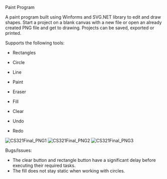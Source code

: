 
Paint Program

A paint program built using Winforms and SVG.NET library to edit and draw shapes. 
Start a project on a blank canvas with a new file or open an already created PNG file and 
get to drawing. Projects can be saved, exported or printed. 

Supports the following tools:
- Rectangles
- Circle
- Line
- Paint
- Eraser
- Fill

- Clear
- Undo
- Redo


![CS321Final_PNG1](https://user-images.githubusercontent.com/102175004/234723266-2e91c0c6-3218-4fc8-8944-a16f3ab77133.png)
![CS321Final_PNG2](https://user-images.githubusercontent.com/102175004/234723281-3e81cd53-c7a1-40ae-a22e-8d9cf7856d6c.png)
![CS321Final_PNG3](https://user-images.githubusercontent.com/102175004/234723288-ce2999b7-2e96-4b36-a15f-fc6dcdf3765d.png)

Bugs/Issues:
- The clear button and rectangle button have a significant delay before executing their required tasks.
- The fill does not stay static when working with circles.
